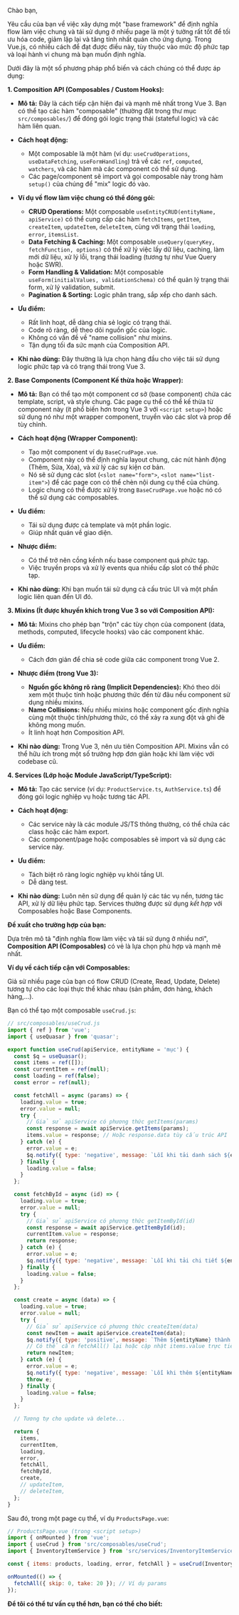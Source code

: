 Chào bạn,

Yêu cầu của bạn về việc xây dựng một "base framework" để định nghĩa flow làm việc chung và tái sử dụng ở nhiều page là một ý tưởng rất tốt để tối ưu hóa code, giảm lặp lại và tăng tính nhất quán cho ứng dụng. Trong Vue.js, có nhiều cách để đạt được điều này, tùy thuộc vào mức độ phức tạp và loại hành vi chung mà bạn muốn định nghĩa.

Dưới đây là một số phương pháp phổ biến và cách chúng có thể được áp dụng:

__1. Composition API (Composables / Custom Hooks):__

- __Mô tả:__ Đây là cách tiếp cận hiện đại và mạnh mẽ nhất trong Vue 3. Bạn có thể tạo các hàm "composable" (thường đặt trong thư mục `src/composables/`) để đóng gói logic trạng thái (stateful logic) và các hàm liên quan.

- __Cách hoạt động:__

  - Một composable là một hàm (ví dụ: `useCrudOperations`, `useDataFetching`, `useFormHandling`) trả về các `ref`, `computed`, `watchers`, và các hàm mà các component có thể sử dụng.
  - Các page/component sẽ import và gọi composable này trong hàm `setup()` của chúng để "mix" logic đó vào.

- __Ví dụ về flow làm việc chung có thể đóng gói:__

  - __CRUD Operations:__ Một composable `useEntityCRUD(entityName, apiService)` có thể cung cấp các hàm `fetchItems`, `getItem`, `createItem`, `updateItem`, `deleteItem`, cùng với trạng thái `loading`, `error`, `itemsList`.
  - __Data Fetching & Caching:__ Một composable `useQuery(queryKey, fetchFunction, options)` có thể xử lý việc lấy dữ liệu, caching, làm mới dữ liệu, xử lý lỗi, trạng thái loading (tương tự như Vue Query hoặc SWR).
  - __Form Handling & Validation:__ Một composable `useForm(initialValues, validationSchema)` có thể quản lý trạng thái form, xử lý validation, submit.
  - __Pagination & Sorting:__ Logic phân trang, sắp xếp cho danh sách.

- __Ưu điểm:__

  - Rất linh hoạt, dễ dàng chia sẻ logic có trạng thái.
  - Code rõ ràng, dễ theo dõi nguồn gốc của logic.
  - Không có vấn đề về "name collision" như mixins.
  - Tận dụng tối đa sức mạnh của Composition API.

- __Khi nào dùng:__ Đây thường là lựa chọn hàng đầu cho việc tái sử dụng logic phức tạp và có trạng thái trong Vue 3.

__2. Base Components (Component Kế thừa hoặc Wrapper):__

- __Mô tả:__ Bạn có thể tạo một component cơ sở (base component) chứa các template, script, và style chung. Các page cụ thể có thể kế thừa từ component này (ít phổ biến hơn trong Vue 3 với `<script setup>`) hoặc sử dụng nó như một wrapper component, truyền vào các slot và prop để tùy chỉnh.

- __Cách hoạt động (Wrapper Component):__

  - Tạo một component ví dụ `BaseCrudPage.vue`.
  - Component này có thể định nghĩa layout chung, các nút hành động (Thêm, Sửa, Xóa), và xử lý các sự kiện cơ bản.
  - Nó sẽ sử dụng các slot (`<slot name="form">`, `<slot name="list-item">`) để các page con có thể chèn nội dung cụ thể của chúng.
  - Logic chung có thể được xử lý trong `BaseCrudPage.vue` hoặc nó có thể sử dụng các composables.

- __Ưu điểm:__

  - Tái sử dụng được cả template và một phần logic.
  - Giúp nhất quán về giao diện.

- __Nhược điểm:__

  - Có thể trở nên cồng kềnh nếu base component quá phức tạp.
  - Việc truyền props và xử lý events qua nhiều cấp slot có thể phức tạp.

- __Khi nào dùng:__ Khi bạn muốn tái sử dụng cả cấu trúc UI và một phần logic liên quan đến UI đó.

__3. Mixins (Ít được khuyến khích trong Vue 3 so với Composition API):__

- __Mô tả:__ Mixins cho phép bạn "trộn" các tùy chọn của component (data, methods, computed, lifecycle hooks) vào các component khác.

- __Ưu điểm:__
  - Cách đơn giản để chia sẻ code giữa các component trong Vue 2.

- __Nhược điểm (trong Vue 3):__

  - __Nguồn gốc không rõ ràng (Implicit Dependencies):__ Khó theo dõi xem một thuộc tính hoặc phương thức đến từ đâu nếu component sử dụng nhiều mixins.
  - __Name Collisions:__ Nếu nhiều mixins hoặc component gốc định nghĩa cùng một thuộc tính/phương thức, có thể xảy ra xung đột và ghi đè không mong muốn.
  - Ít linh hoạt hơn Composition API.

- __Khi nào dùng:__ Trong Vue 3, nên ưu tiên Composition API. Mixins vẫn có thể hữu ích trong một số trường hợp đơn giản hoặc khi làm việc với codebase cũ.

__4. Services (Lớp hoặc Module JavaScript/TypeScript):__

- __Mô tả:__ Tạo các service (ví dụ: `ProductService.ts`, `AuthService.ts`) để đóng gói logic nghiệp vụ hoặc tương tác API.

- __Cách hoạt động:__

  - Các service này là các module JS/TS thông thường, có thể chứa các class hoặc các hàm export.
  - Các component/page hoặc composables sẽ import và sử dụng các service này.

- __Ưu điểm:__

  - Tách biệt rõ ràng logic nghiệp vụ khỏi tầng UI.
  - Dễ dàng test.

- __Khi nào dùng:__ Luôn nên sử dụng để quản lý các tác vụ nền, tương tác API, xử lý dữ liệu phức tạp. Services thường được sử dụng *kết hợp* với Composables hoặc Base Components.

__Đề xuất cho trường hợp của bạn:__

Dựa trên mô tả "định nghĩa flow làm việc và tái sử dụng ở nhiều nơi", __Composition API (Composables)__ có vẻ là lựa chọn phù hợp và mạnh mẽ nhất.

__Ví dụ về cách tiếp cận với Composables:__

Giả sử nhiều page của bạn có flow CRUD (Create, Read, Update, Delete) tương tự cho các loại thực thể khác nhau (sản phẩm, đơn hàng, khách hàng,...).

Bạn có thể tạo một composable `useCrud.js`:

```javascript
// src/composables/useCrud.js
import { ref } from 'vue';
import { useQuasar } from 'quasar';

export function useCrud(apiService, entityName = 'mục') {
  const $q = useQuasar();
  const items = ref([]);
  const currentItem = ref(null);
  const loading = ref(false);
  const error = ref(null);

  const fetchAll = async (params) => {
    loading.value = true;
    error.value = null;
    try {
      // Giả sử apiService có phương thức getItems(params)
      const response = await apiService.getItems(params); 
      items.value = response; // Hoặc response.data tùy cấu trúc API
    } catch (e) {
      error.value = e;
      $q.notify({ type: 'negative', message: `Lỗi khi tải danh sách ${entityName}: ${e.message}` });
    } finally {
      loading.value = false;
    }
  };

  const fetchById = async (id) => {
    loading.value = true;
    error.value = null;
    try {
      // Giả sử apiService có phương thức getItemById(id)
      const response = await apiService.getItemById(id);
      currentItem.value = response;
      return response;
    } catch (e) {
      error.value = e;
      $q.notify({ type: 'negative', message: `Lỗi khi tải chi tiết ${entityName}: ${e.message}` });
    } finally {
      loading.value = false;
    }
  };

  const create = async (data) => {
    loading.value = true;
    error.value = null;
    try {
      // Giả sử apiService có phương thức createItem(data)
      const newItem = await apiService.createItem(data);
      $q.notify({ type: 'positive', message: `Thêm ${entityName} thành công!` });
      // Có thể cần fetchAll() lại hoặc cập nhật items.value trực tiếp
      return newItem;
    } catch (e) {
      error.value = e;
      $q.notify({ type: 'negative', message: `Lỗi khi thêm ${entityName}: ${e.message}` });
      throw e;
    } finally {
      loading.value = false;
    }
  };

  // Tương tự cho update và delete...

  return {
    items,
    currentItem,
    loading,
    error,
    fetchAll,
    fetchById,
    create,
    // updateItem,
    // deleteItem,
  };
}
```

Sau đó, trong một page cụ thể, ví dụ `ProductsPage.vue`:

```javascript
// ProductsPage.vue (trong <script setup>)
import { onMounted } from 'vue';
import { useCrud } from 'src/composables/useCrud';
import { InventoryItemService } from 'src/services/InventoryItemService'; // Service API cụ thể

const { items: products, loading, error, fetchAll } = useCrud(InventoryItemService, 'hàng hóa');

onMounted(() => {
  fetchAll({ skip: 0, take: 20 }); // Ví dụ params
});
```

__Để tôi có thể tư vấn cụ thể hơn, bạn có thể cho biết:__
